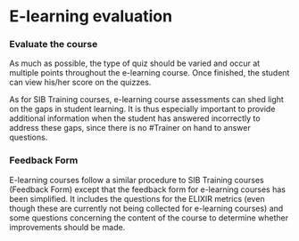 # E-learning evaluation


 

### Evaluate the course 


As much as possible, the type of quiz should be varied and occur at multiple points throughout the e-learning course. Once finished, the student can view his/her score on the quizzes. 

As for SIB Training courses, e-learning course assessments can shed light on the gaps in student learning. It is thus especially important to provide additional information when the student has answered incorrectly to address these gaps, since there is no #Trainer on hand to answer questions. 

### Feedback Form 


E-learning courses follow a similar procedure to SIB Training courses (Feedback Form) except that the feedback form for e-learning courses has been simplified. It includes the questions for the ELIXIR metrics (even though these are currently not being collected for e-learning courses) and some questions concerning the content of the course to determine whether improvements should be made. 
